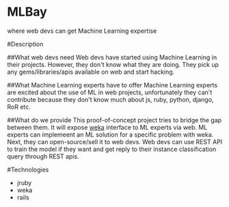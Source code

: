 MLBay
=====

where web devs can get Machine Learning expertise

#Description

##What web devs need
Web devs have started using Machine Learning in their projects. However, they don't know what they are doing. They pick up any gems/libraries/apis available on web and start hacking.

##What Machine Learning experts have to offer
Machine Learning experts are excited about the use of ML in web projects, unfortunately they can't contribute because they don't know much about js, ruby, python, django, RoR etc.

##What do we provide
This proof-of-concept project tries to bridge the gap between them. It will expose [weka](http://www.cs.waikato.ac.nz/ml/weka/) interface to ML experts via web. ML experts can implemeent an ML solution for a specific problem with weka. Next, they can open-source/sell it to web devs. Web devs can use REST API to train the model if they want and get reply to their instance classification query through REST apis.

#Technologies
- jruby
- weka
- rails
